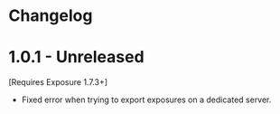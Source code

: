 # Changelog

# 1.0.1 - Unreleased
[Requires Exposure 1.7.3+]
- Fixed error when trying to export exposures on a dedicated server. 